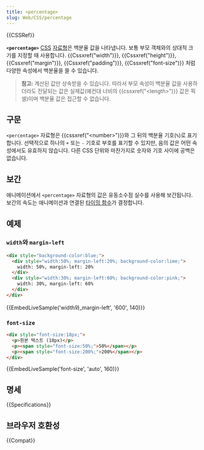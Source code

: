 ```yaml
---
title: <percentage>
slug: Web/CSS/percentage
---
```


{{CSSRef}}

**`<percentage>`** [CSS](/ko/docs/Web/CSS) [자료형](/ko/docs/Web/CSS/CSS_Types)은 백분율 값을 나타냅니다. 보통 부모 객체와의 상대적 크기를 지정할 때 사용합니다. {{Cssxref("width")}}, {{Cssxref("height")}}, {{Cssxref("margin")}}, {{Cssxref("padding")}}, {{Cssxref("font-size")}} 처럼 다양한 속성에서 백분율을 쓸 수 있습니다.

> **참고:** 계산된 값만 상속받을 수 있습니다. 따라서 부모 속성이 백분율 값을 사용하더라도 전달되는 값은 실제값(예컨대 너비의 {{cssxref("&lt;length&gt;")}} 값은 픽셀)이며 백분율 값은 접근할 수 없습니다.

## 구문

`<percentage>` 자료형은 {{cssxref("&lt;number&gt;")}}와 그 뒤의 백분율 기호(`%`)로 표기합니다. 선택적으로 하나의 `+` 또는 `-` 기호로 부호를 표기할 수 있지만, 음의 값은 어떤 속성에서도 유효하지 않습니다. 다른 CSS 단위와 마찬가지로 숫자와 기호 사이에 공백은 없습니다.

## 보간

애니메이션에서 `<percentage>` 자료형의 값은 유동소수점 실수를 사용해 보간됩니다. 보간의 속도는 애니메이션과 연결된 [타이밍 함수](/ko/docs/Web/CSS/single-transition-timing-function)가 결정합니다.

## 예제

### `width`와 `margin-left`

```html
<div style="background-color:blue;">
  <div style="width:50%; margin-left:20%; background-color:lime;">
    width: 50%, margin-left: 20%
  </div>
  <div style="width:30%; margin-left:60%; background-color:pink;">
    width: 30%, margin-left: 60%
  </div>
</div>
```

{{EmbedLiveSample('width와_margin-left', '600', 140)}}

### `font-size`

```html
<div style="font-size:18px;">
  <p>원본 텍스트 (18px)</p>
  <p><span style="font-size:50%;">50%</span></p>
  <p><span style="font-size:200%;">200%</span></p>
</div>
```

{{EmbedLiveSample('font-size', 'auto', 160)}}

## 명세

{{Specifications}}

## 브라우저 호환성

{{Compat}}
